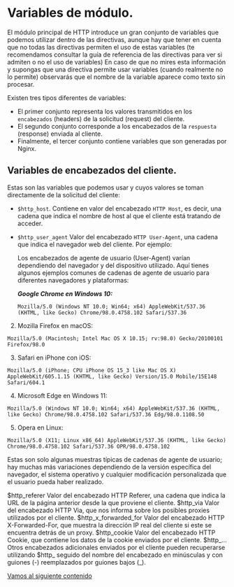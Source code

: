 # Variables de módulo.

El módulo principal de HTTP introduce un gran conjunto de variables que podemos utilizar dentro de las directivas, aunque hay que tener en cuenta que no todas las directivas permiten el uso de estas variables (te recomendamos consultar la guía de referencia de las directivas para ver si admiten o no el uso de variables) En caso de que no mires esta información y supongas que una directiva permite usar variables (cuando realmente no lo permite) observarás 
que el nombre de la variable aparece como texto sin procesar.


Existen tres tipos diferentes de variables:

- El primer conjunto representa los valores transmitidos en los `encabezados` (headers) de la solicitud (request) del cliente. 
- El segundo conjunto corresponde a los encabezados de la `respuesta` (response) enviada al cliente. 
- Finalmente, el tercer conjunto contiene variables que son generadas por Nginx.


## Variables de encabezados del cliente.

Estas son las variables que podemos usar y cuyos valores se toman directamente de la solicitud del cliente:

- `$http_host`. Contiene en valor del encabezado `HTTP Host`, es decir, una cadena que indica el nombre de host al que el cliente está tratando de acceder.

- `$http_user_agent` Valor del encabezado `HTTP User-Agent`, una cadena que indica el navegador web del cliente. Por ejemplo:

    Los encabezados de agente de usuario (User-Agent) varían dependiendo del navegador y del dispositivo utilizado. Aquí tienes algunos ejemplos comunes de cadenas de agente de usuario para diferentes navegadores y plataformas:

    ***Google Chrome en Windows 10:***

    ```
    Mozilla/5.0 (Windows NT 10.0; Win64; x64) AppleWebKit/537.36 (KHTML, like Gecko) Chrome/98.0.4758.102 Safari/537.36
    ```

2. Mozilla Firefox en macOS:
```
Mozilla/5.0 (Macintosh; Intel Mac OS X 10.15; rv:98.0) Gecko/20100101 Firefox/98.0
```

3. Safari en iPhone con iOS:
```
Mozilla/5.0 (iPhone; CPU iPhone OS 15_3 like Mac OS X) AppleWebKit/605.1.15 (KHTML, like Gecko) Version/15.0 Mobile/15E148 Safari/604.1
```

4. Microsoft Edge en Windows 11:
```
Mozilla/5.0 (Windows NT 10.0; Win64; x64) AppleWebKit/537.36 (KHTML, like Gecko) Chrome/98.0.4758.102 Safari/537.36 Edg/98.0.1108.50
```

5. Opera en Linux:
```
Mozilla/5.0 (X11; Linux x86_64) AppleWebKit/537.36 (KHTML, like Gecko) Chrome/98.0.4758.102 Safari/537.36 OPR/98.0.4758.102
```

Estas son solo algunas muestras típicas de cadenas de agente de usuario; hay muchas más variaciones dependiendo de la versión específica del navegador, el sistema operativo y cualquier modificación personalizada que el usuario pueda haber realizado.

$http_referer Valor del encabezado HTTP Referer, una cadena que indica la URL de la página anterior desde la que proviene el cliente.
$http_via Valor del encabezado HTTP Via, que nos informa sobre los posibles proxies utilizados por el cliente.
$http_x_forwarded_for Valor del encabezado HTTP X-Forwarded-For, que muestra la dirección IP real del cliente si este se encuentra detrás de un proxy.
$http_cookie Valor del encabezado HTTP Cookie, que contiene los datos de la cookie enviados por el cliente.
$http_... Otros encabezados adicionales enviados por el cliente pueden recuperarse utilizando $http_ seguido del nombre del encabezado en minúsculas y con guiones (-) reemplazados por guiones bajos (_).


[Vamos al siguiente contenido](./10-G.md)